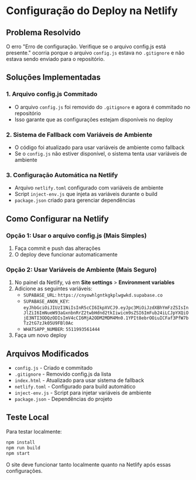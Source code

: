 # Configuração do Deploy na Netlify

## Problema Resolvido

O erro "Erro de configuração. Verifique se o arquivo config.js está presente." ocorria porque o arquivo `config.js` estava no `.gitignore` e não estava sendo enviado para o repositório.

## Soluções Implementadas

### 1. Arquivo config.js Commitado

- O arquivo `config.js` foi removido do `.gitignore` e agora é commitado no repositório
- Isso garante que as configurações estejam disponíveis no deploy

### 2. Sistema de Fallback com Variáveis de Ambiente

- O código foi atualizado para usar variáveis de ambiente como fallback
- Se o `config.js` não estiver disponível, o sistema tenta usar variáveis de ambiente

### 3. Configuração Automática na Netlify

- Arquivo `netlify.toml` configurado com variáveis de ambiente
- Script `inject-env.js` que injeta as variáveis durante o build
- `package.json` criado para gerenciar dependências

## Como Configurar na Netlify

### Opção 1: Usar o arquivo config.js (Mais Simples)

1. Faça commit e push das alterações
2. O deploy deve funcionar automaticamente

### Opção 2: Usar Variáveis de Ambiente (Mais Seguro)

1. No painel da Netlify, vá em **Site settings** > **Environment variables**
2. Adicione as seguintes variáveis:
   - `SUPABASE_URL`: `https://cnyowhlgntkgkplwgwkd.supabase.co`
   - `SUPABASE_ANON_KEY`: `eyJhbGciOiJIUzI1NiIsInR5cCI6IkpXVCJ9.eyJpc3MiOiJzdXBhYmFzZSIsInJlZiI6ImNueW93aGxnbnRrZ2twbHdnd2tkIiwicm9sZSI6ImFub24iLCJpYXQiOjE3NTI3ODQzODIsImV4cCI6MjA2ODM2MDM4Mn0.1YPIt8ebrOOiuICFaf3PfW7bTz2tG7zJk05U9FBl0Ac`
   - `WHATSAPP_NUMBER`: `5511993561444`
3. Faça um novo deploy

## Arquivos Modificados

- `config.js` - Criado e commitado
- `.gitignore` - Removido config.js da lista
- `index.html` - Atualizado para usar sistema de fallback
- `netlify.toml` - Configurado para build automático
- `inject-env.js` - Script para injetar variáveis de ambiente
- `package.json` - Dependências do projeto

## Teste Local

Para testar localmente:

```bash
npm install
npm run build
npm start
```

O site deve funcionar tanto localmente quanto na Netlify após essas configurações.
